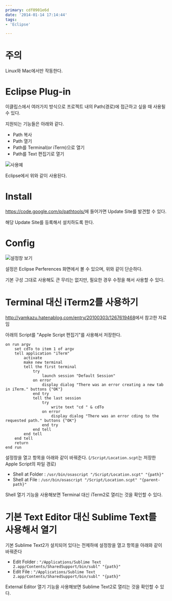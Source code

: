 ---primary: cdf0901e6ddate: '2014-01-14 17:14:44'tags:- 'Eclipse'---주의====================================Linux와 Mac에서만 작동한다.Eclipse Plug-in====================================이클립스에서 여러가지 방식으로 프로젝트 내의 Path(경로)에 접근하고 싶을 때 사용될 수 있다.지원되는 기능들은 아래와 같다.- Path 복사- Path 열기- Path를 Terminal(or iTerm)으로 열기 - Path를 Text 편집기로 열기![사용예][use]Eclipse에서 위와 같이 사용된다.Install====================================<https://code.google.com/p/pathtools/>에 들어가면 Update Site를 발견할 수 있다.해당 Update Site를 등록해서 설치하도록 한다.Config====================================![설정창 보기][config]설정은 Eclipse Perferences 화면에서 볼 수 있으며, 위와 같이 단순하다.기본 구성 그대로 사용해도 큰 무리는 없지만, 필요한 경우 수정을 해서 사용할 수 있다.Terminal 대신 iTerm2를 사용하기====================================<http://yamkazu.hatenablog.com/entry/20100303/1267619468>에서 참고한 자료임아래의 Script를 "Apple Script 편집기"를 사용해서 저장한다.```applescripton run argv	set cdTo to item 1 of argv	tell application "iTerm"		activate		make new terminal		tell the first terminal			try				launch session "Default Session"			on error				display dialog "There was an error creating a new tab in iTerm." buttons {"OK"}			end try			tell the last session				try					write text "cd " & cdTo				on error					display dialog "There was an error cding to the requested path." buttons {"OK"}				end try			end tell		end tell	end tell	returnend run```설정창을 열고 항목을 아래와 같이 바꿔준다. (`/Script/Location.scpt`는 저장한 Apple Script의 파일 경로)- Shell at Folder : `/usr/bin/osascript "/Script/Location.scpt" "{path}"`- Shell at File : `/usr/bin/osascript "/Script/Location.scpt" "{parent-path}"`Shell 열기 기능을 사용해보면 Terminal 대신 iTerm2로 열리는 것을 확인할 수 있다.기본 Text Editor 대신 Sublime Text를 사용해서 열기 ====================================기본 Sublime Text2가 설치되어 있다는 전제하에 설정창을 열고 항목을 아래와 같이 바꿔준다- Edit Folder : `"/Applications/Sublime Text 2.app/Contents/SharedSupport/bin/subl" "{path}"`- Edit File : `"/Applications/Sublime Text 2.app/Contents/SharedSupport/bin/subl" "{path}"`External Editor 열기 기능을 사용해보면 Sublime Text2로 열리는 것을 확인할 수 있다.[use]: http://files.ssen.name/captures/20140114/163605.png[config]: http://files.ssen.name/captures/20140114/161722.png